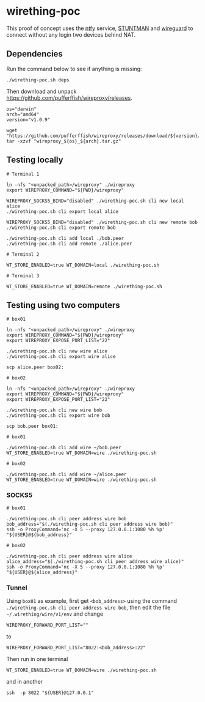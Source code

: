 # wirething-poc

This proof of concept uses the [ntfy](https://ntfy.sh) service,
[STUNTMAN](https://www.stunprotocol.org) and [wireguard](https://www.wireguard.com)
to connect without any login two devices behind NAT.

## Dependencies

Run the command below to see if anything is missing:

    ./wirething-poc.sh deps

Then download and unpack https://github.com/pufferffish/wireproxy/releases.

    os="darwin"
    arch="amd64"
    version="v1.0.9"

    wget "https://github.com/pufferffish/wireproxy/releases/download/${version}/wireproxy_${os}_${arch}.tar.gz"
    tar -xzvf "wireproxy_${os}_${arch}.tar.gz"

## Testing locally

    # Terminal 1

    ln -nfs "<unpacked_path>/wireproxy" ./wireproxy
    export WIREPROXY_COMMAND="${PWD}/wireproxy"

    WIREPROXY_SOCKS5_BIND="disabled" ./wirething-poc.sh cli new local alice
    ./wirething-poc.sh cli export local alice

    WIREPROXY_SOCKS5_BIND="disabled" ./wirething-poc.sh cli new remote bob
    ./wirething-poc.sh cli export remote bob

    ./wirething-poc.sh cli add local ./bob.peer
    ./wirething-poc.sh cli add remote ./alice.peer

    # Terminal 2

    WT_STORE_ENABLED=true WT_DOMAIN=local ./wirething-poc.sh

    # Terminal 3

    WT_STORE_ENABLED=true WT_DOMAIN=remote ./wirething-poc.sh

## Testing using two computers

    # box01

    ln -nfs "<unpacked_path>/wireproxy" ./wireproxy
    export WIREPROXY_COMMAND="${PWD}/wireproxy"
    export WIREPROXY_EXPOSE_PORT_LIST="22"

    ./wirething-poc.sh cli new wire alice
    ./wirething-poc.sh cli export wire alice

    scp alice.peer box02:

    # box02

    ln -nfs "<unpacked_path>/wireproxy" ./wireproxy
    export WIREPROXY_COMMAND="${PWD}/wireproxy"
    export WIREPROXY_EXPOSE_PORT_LIST="22"

    ./wirething-poc.sh cli new wire bob
    ./wirething-poc.sh cli export wire bob

    scp bob.peer box01:

    # box01

    ./wirething-poc.sh cli add wire ~/bob.peer
    WT_STORE_ENABLED=true WT_DOMAIN=wire ./wirething-poc.sh

    # box02

    ./wirething-poc.sh cli add wire ~/alice.peer
    WT_STORE_ENABLED=true WT_DOMAIN=wire ./wirething-poc.sh

### SOCKS5

    # box01

    ./wirething-poc.sh cli peer address wire bob
    bob_address="$(./wirething-poc.sh cli peer address wire bob)"
    ssh -o ProxyCommand='nc -X 5 --proxy 127.0.0.1:1080 %h %p' "${USER}@${bob_address}"

    # box02

    ./wirething-poc.sh cli peer address wire alice
    alice_address="$(./wirething-poc.sh cli peer address wire alice)"
    ssh -o ProxyCommand='nc -X 5 --proxy 127.0.0.1:1080 %h %p' "${USER}@${alice_address}"

### Tunnel

Using `box01` as example, first get `<bob_address>` using the command
`./wirething-poc.sh cli peer address wire bob`, then edit the file
`~/.wirething/wire/v1/env` and change

    WIREPROXY_FORWARD_PORT_LIST=""

to

    WIREPROXY_FORWARD_PORT_LIST="8022:<bob_address>:22"

Then run in one terminal

    WT_STORE_ENABLED=true WT_DOMAIN=wire ./wirething-poc.sh

and in another

    ssh  -p 8022 "${USER}@127.0.0.1"


